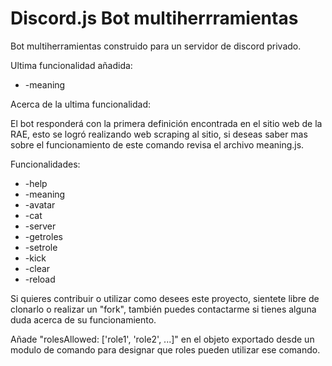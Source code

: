 # Discord.js Bot multiherrramientas

Bot multiherramientas construido para un servidor de discord privado. <br/>

Ultima funcionalidad añadida:

- -meaning <palabra>
  
Acerca de la ultima funcionalidad:<br/>
<p>El bot responderá con la primera definición encontrada en el sitio web de la RAE, esto se logró realizando web scraping al sitio, si deseas saber mas sobre el funcionamiento de este comando revisa el archivo meaning.js.<p>

Funcionalidades:

- -help
- -meaning
- -avatar
- -cat
- -server
- -getroles
- -setrole
- -kick
- -clear
- -reload

<p>Si quieres contribuir o utilizar como desees este proyecto, sientete libre de clonarlo o realizar un "fork", también puedes contactarme si tienes alguna duda acerca de su funcionamiento.</p>

<p>Añade "rolesAllowed: ['role1', 'role2', ...]" en el objeto exportado desde un modulo de comando para designar que roles pueden utilizar ese comando.</p>
